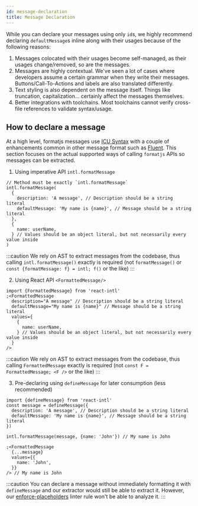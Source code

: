 ```yaml
---
id: message-declaration
title: Message Declaration
---
```


While you can declare your messages using only `id`s, we highly recommend declaring `defaultMessage`s inline along with their usages because of the following reasons:

1. Messages colocated with their usages become self-managed, as their usages change/removed, so are the messages.
2. Messages are highly contextual. We've seen a lot of cases where developers assume a certain grammar when they write their messages. Buttons/Call-To-Actions and labels are also translated differently.
3. Text styling is also dependent on the message itself. Things like truncation, capitalization... certainly affect the messages themselves.
4. Better integrations with toolchains. Most toolchains cannot verify cross-file references to validate syntax/usage.

## How to declare a message

At a high level, formatjs messages use [ICU Syntax](../core-concepts/icu-syntax.md) with a couple of enhancements common in other message format such as [Fluent](https://github.com/projectfluent/fluent.js/). This section focuses on the actual supported ways of calling `formatjs` APIs so messages can be extracted.

1. Using imperative API `intl.formatMessage`

```tsx
// Method must be exactly `intl.formatMessage`
intl.formatMessage(
  {
    description: 'A message', // Description should be a string literal
    defaultMessage: 'My name is {name}', // Message should be a string literal
  },
  {
    name: userName,
  } // Values should be an object literal, but not necessarily every value inside
)
```

:::caution
We rely on AST to extract messages from the codebase, thus calling `intl.formatMessage()` exactly is required (not `formatMessage()` or `const {formatMessage: f} = intl; f()` or the like)
:::

2. Using React API `<FormattedMessage/>`

```tsx
import {FormattedMessage} from 'react-intl'
;<FormattedMessage
  description="A message" // Description should be a string literal
  defaultMessage="My name is {name}" // Message should be a string literal
  values={
    {
      name: userName,
    } // Values should be an object literal, but not necessarily every value inside
  }
/>
```

:::caution
We rely on AST to extract messages from the codebase, thus calling `FormattedMessage` exactly is required (not `const F = FormattedMessage; <F />` or the like)
:::

3. Pre-declaring using `defineMessage` for later consumption (less recommended)

```tsx
import {defineMessage} from 'react-intl'
const message = defineMessage({
  description: 'A message', // Description should be a string literal
  defaultMessage: 'My name is {name}', // Message should be a string literal
})

intl.formatMessage(message, {name: 'John'}) // My name is John

;<FormattedMessage
  {...message}
  values={{
    name: 'John',
  }}
/> // My name is John
```

:::caution
You can declare a message without immediately formatting it with `defineMessage` and our extractor would still be able to extract it. However, our [enforce-placeholders](../tooling/linter.md#enforce-placeholders) linter rule won't be able to analyze it.
:::
